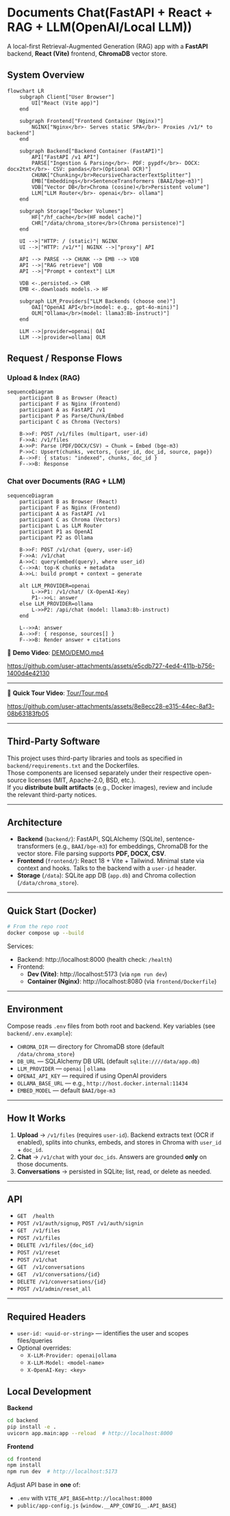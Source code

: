 # Documents Chat(FastAPI + React + RAG + LLM(OpenAI/Local LLM))

A local-first Retrieval-Augmented Generation (RAG) app with a
**FastAPI** backend, **React (Vite)** frontend, **ChromaDB** vector store.

## System Overview

```mermaid
flowchart LR
    subgraph Client["User Browser"]
        UI["React (Vite app)"]
    end

    subgraph Frontend["Frontend Container (Nginx)"]
        NGINX["Nginx</br>- Serves static SPA</br>- Proxies /v1/* to backend"]
    end

    subgraph Backend["Backend Container (FastAPI)"]
        API["FastAPI /v1 API"]
        PARSE["Ingestion & Parsing</br>- PDF: pypdf</br>- DOCX: docx2txt</br>- CSV: pandas</br>(Optional OCR)"]
        CHUNK["Chunking</br>RecursiveCharacterTextSplitter"]
        EMB["Embeddings</br>SentenceTransformers (BAAI/bge-m3)"]
        VDB["Vector DB</br>Chroma (cosine)</br>Persistent volume"]
        LLM["LLM Router</br>- openai</br>- ollama"]
    end

    subgraph Storage["Docker Volumes"]
        HF["/hf_cache</br>(HF model cache)"]
        CHR["/data/chroma_store</br>(Chroma persistence)"]
    end

    UI -->|"HTTP: / (static)"| NGINX
    UI -->|"HTTP: /v1/*"| NGINX -->|"proxy"| API

    API --> PARSE --> CHUNK --> EMB --> VDB
    API -->|"RAG retrieve"| VDB
    API -->|"Prompt + context"| LLM

    VDB <-.persisted.-> CHR
    EMB <-.downloads models.-> HF

    subgraph LLM_Providers["LLM Backends (choose one)"]
        OAI["OpenAI API</br>(model: e.g., gpt-4o-mini)"]
        OLM["Ollama</br>(model: llama3:8b-instruct)"]
    end

    LLM -->|provider=openai| OAI
    LLM -->|provider=ollama| OLM
```

## Request / Response Flows

### Upload & Index (RAG)

```mermaid
sequenceDiagram
    participant B as Browser (React)
    participant F as Nginx (Frontend)
    participant A as FastAPI /v1
    participant P as Parse/Chunk/Embed
    participant C as Chroma (Vectors)

    B->>F: POST /v1/files (multipart, user-id)
    F->>A: /v1/files
    A->>P: Parse (PDF/DOCX/CSV) → Chunk → Embed (bge-m3)
    P->>C: Upsert(chunks, vectors, {user_id, doc_id, source, page})
    A-->>F: { status: "indexed", chunks, doc_id }
    F-->>B: Response
```

### Chat over Documents (RAG + LLM)

```mermaid
sequenceDiagram
    participant B as Browser (React)
    participant F as Nginx (Frontend)
    participant A as FastAPI /v1
    participant C as Chroma (Vectors)
    participant L as LLM Router
    participant P1 as OpenAI
    participant P2 as Ollama

    B->>F: POST /v1/chat {query, user-id}
    F->>A: /v1/chat
    A->>C: query(embed(query), where user_id)
    C-->>A: top-K chunks + metadata
    A->>L: build prompt + context → generate

    alt LLM_PROVIDER=openai
        L->>P1: /v1/chat/ (X-OpenAI-Key)
        P1-->>L: answer
    else LLM_PROVIDER=ollama
        L->>P2: /api/chat (model: llama3:8b-instruct)
    end

    L-->>A: answer
    A-->>F: { response, sources[] }
    F-->>B: Render answer + citations
```

🎥 **Demo Video**: [DEMO/DEMO.mp4](DEMO/DEMO.mp4)

https://github.com/user-attachments/assets/e5cdb727-4ed4-411b-b756-1400d4e42130

---


🎥 **Quick Tour Video**: [Tour/Tour.mp4](Tour/Tour.mp4)


https://github.com/user-attachments/assets/8e8ecc28-e315-44ec-8af3-08b63183fb05


---
## Third-Party Software

This project uses third-party libraries and tools as specified in `backend/requirements.txt` and the Dockerfiles.  
Those components are licensed separately under their respective open-source licenses (MIT, Apache-2.0, BSD, etc.).  
If you **distribute built artifacts** (e.g., Docker images), review and include the relevant third-party notices.

---

## Architecture

- **Backend** (`backend/`): FastAPI, SQLAlchemy (SQLite), sentence-transformers (e.g., `BAAI/bge-m3`) for embeddings, ChromaDB for the vector store. File parsing supports **PDF, DOCX, CSV**.
- **Frontend** (`frontend/`): React 18 + Vite + Tailwind. Minimal state via context and hooks. Talks to the backend with a `user-id` header.
- **Storage** (`/data`): SQLite app DB (`app.db`) and Chroma collection (`/data/chroma_store`).

---

## Quick Start (Docker)

```bash
# From the repo root
docker compose up --build
```

Services:

- Backend: http://localhost:8000 (health check: `/health`)
- Frontend:
  - **Dev (Vite)**: http://localhost:5173 (via `npm run dev`)
  - **Container (Nginx)**: http://localhost:8080 (via `frontend/Dockerfile`)

---

## Environment

Compose reads `.env` files from both root and backend. Key variables (see `backend/.env.example`):

- `CHROMA_DIR` — directory for ChromaDB store (default `/data/chroma_store`)
- `DB_URL` — SQLAlchemy DB URL (default `sqlite:////data/app.db`)
- `LLM_PROVIDER` — `openai` | `ollama`
- `OPENAI_API_KEY` — required if using OpenAI providers
- `OLLAMA_BASE_URL` — e.g., `http://host.docker.internal:11434`
- `EMBED_MODEL` — default `BAAI/bge-m3`

---

## How It Works

1. **Upload** → `/v1/files` (requires `user-id`). Backend extracts text (OCR if enabled), splits into chunks, embeds, and stores in Chroma with `user_id` + `doc_id`.
2. **Chat** → `/v1/chat` with your `doc_ids`. Answers are grounded **only** on those documents.
3. **Conversations** → persisted in SQLite; list, read, or delete as needed.

---

## API

- `GET  /health`
- `POST /v1/auth/signup`, `POST /v1/auth/signin`
- `GET  /v1/files`
- `POST /v1/files`
- `DELETE /v1/files/{doc_id}`
- `POST /v1/reset`
- `POST /v1/chat`
- `GET  /v1/conversations`
- `GET  /v1/conversations/{id}`
- `DELETE /v1/conversations/{id}`
- `POST /v1/admin/reset_all`

---

## Required Headers

- `user-id: <uuid-or-string>` — identifies the user and scopes files/queries
- Optional overrides:
  - `X-LLM-Provider: openai|ollama`
  - `X-LLM-Model: <model-name>`
  - `X-OpenAI-Key: <key>`


## Local Development

**Backend**

```bash
cd backend
pip install -e .
uvicorn app.main:app --reload  # http://localhost:8000
```

**Frontend**

```bash
cd frontend
npm install
npm run dev  # http://localhost:5173
```

Adjust API base in **one** of:

- `.env` with `VITE_API_BASE=http://localhost:8000`
- `public/app-config.js` (`window.__APP_CONFIG__.API_BASE`)


